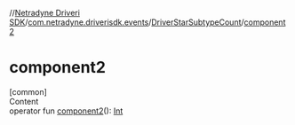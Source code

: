 //[Netradyne Driveri SDK](../../index.md)/[com.netradyne.driverisdk.events](../index.md)/[DriverStarSubtypeCount](index.md)/[component2](component2.md)



# component2  
[common]  
Content  
operator fun [component2](component2.md)(): [Int](https://kotlinlang.org/api/latest/jvm/stdlib/kotlin/-int/index.html)  



